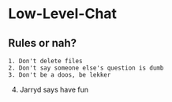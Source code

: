 # Low-Level-Chat

## Rules or nah?
	1. Don't delete files
	2. Don't say someone else's question is dumb
	3. Don't be a doos, be lekker
  4. Jarryd says have fun
